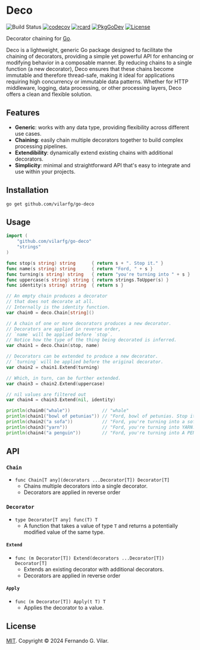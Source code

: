 # Deco
![Build Status](https://github.com/vilarfg/go-deco/actions/workflows/build.yml/badge.svg)
[![codecov](https://codecov.io/gh/vilarfg/go-deco/graph/badge.svg?token=QO2TV80CNC)](https://codecov.io/gh/vilarfg/go-deco)
[![rcard](https://goreportcard.com/badge/github.com/vilarfg/go-deco?v=4)](https://goreportcard.com/report/github.com/vilarfg/go-deco)
[![PkgGoDev](https://pkg.go.dev/badge/github.com/vilarfg/go-deco)](https://pkg.go.dev/github.com/vilarfg/go-deco)
[![License](https://img.shields.io/github/license/vilarfg/go-deco)](https://raw.githubusercontent.com/vilarfg/go-deco/master/LICENSE)

Decorator chaining for [Go](https://go.dev/).

Deco is a lightweight, generic Go package designed to facilitate the chaining of decorators, providing a simple yet powerful API for enhancing or modifying behavior in a composable manner. By reducing chains to a single function (a new decorator), Deco ensures that these chains become immutable and therefore thread-safe, making it ideal for applications requiring high concurrency or immutable data patterns. Whether for HTTP middleware, logging, data processing, or other processing layers, Deco offers a clean and flexible solution.

## Features

- **Generic**: works with any data type, providing flexibility across different use cases.
- **Chaining**: easily chain multiple decorators together to build complex processing pipelines.
- **Extendibility**: dynamically extend existing chains with additional decorators.
- **Simplicity**: minimal and straightforward API that's easy to integrate and use within your projects.

## Installation

```shell
go get github.com/vilarfg/go-deco
```

## Usage

```go
import (
    "github.com/vilarfg/go-deco"
    "strings" 
)

func stop(s string) string      { return s + ". Stop it." }
func name(s string) string      { return "Ford, " + s }
func turning(s string) string   { return "you're turning into " + s }
func uppercase(s string) string { return strings.ToUpper(s) }
func identity(s string) string  { return s }

// An empty chain produces a decorator
// that does not decorate at all.
// Internally is the identity function.
var chain0 = deco.Chain[string]()

// A chain of one or more decorators produces a new decorator.
// Decorators are applied in reverse order,
// `name` will be applied before `stop`.
// Notice how the type of the thing being decorated is inferred.
var chain1 = deco.Chain(stop, name)

// Decorators can be extended to produce a new decorator.
// `turning` will be applied before the original decorator.
var chain2 = chain1.Extend(turning)

// Which, in turn, can be further extended.
var chain3 = chain2.Extend(uppercase)

// nil values are filtered out
var chain4 = chain3.Extend(nil, identity)

println(chain0("whale"))            // "whale"
println(chain1("bowl of petunias")) // "Ford, bowl of petunias. Stop it."
println(chain2("a sofa"))           // "Ford, you're turning into a sofa. Stop it."
println(chain3("yarn"))             // "Ford, you're turning into YARN. Stop it."
println(chain4("a penguin"))        // "Ford, you're turning into A PENGUIN. Stop it.
```

## API

### `Chain`

- `func Chain[T any](decorators ...Decorator[T]) Decorator[T]`
  - Chains multiple decorators into a single decorator.
  - Decorators are applied in reverse order

### `Decorator`

- `type Decorator[T any] func(T) T`
  - A function that takes a value of type `T` and returns a potentially modified value of the same type.

#### `Extend`

- `func (m Decorator[T]) Extend(decorators ...Decorator[T]) Decorator[T]`
  - Extends an existing decorator with additional decorators.
  - Decorators are applied in reverse order

#### `Apply`

- `func (m Decorator[T]) Apply(t T) T`
  - Applies the decorator to a value.

## License

[MIT](LICENSE). Copyright © 2024 Fernando G. Vilar.
